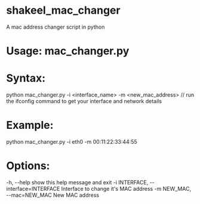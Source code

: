 # shakeel_mac_changer
A mac address changer script in python

# Usage: mac_changer.py

# Syntax:
  python mac_changer.py -i <interface_name> -m <new_mac_address>
  // run the ifconfig command to get your interface and network details
  
# Example:
  python mac_changer.py -i eth0 -m 00:11:22:33:44:55

# Options:
  -h, --help            show this help message and exit
  -i INTERFACE, --interface=INTERFACE
                        Interface to change it's MAC address
  -m NEW_MAC, --mac=NEW_MAC
                        New MAC address
  
